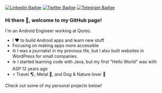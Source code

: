 [![Linkedin Badge](https://img.shields.io/badge/-LinkedIn-blue?style=flat-square&logo=Linkedin&logoColor=white&link=https://www.linkedin.com/in/ninalofrese/)](https://www.linkedin.com/in/ninalofrese/)
[![Twitter Badge](https://img.shields.io/badge/-Twitter-1ca0f1?style=flat-square&labelColor=1ca0f1&logo=twitter&logoColor=white&link=https://twitter.com/ninalofrese)](https://twitter.com/ninalofrese)
[![Telegram Badge](https://img.shields.io/badge/-Telegram-1ca0f1?style=flat-square&labelColor=1ca0f1&logo=telegram&logoColor=white&link=https://t.me/ninalofrese)](https://t.me/ninalofrese)

### Hi there 👋, welcome to my GitHub page!

I'm an Android Engineer working at Qonto.

- I ❤️ to build Android apps and learn new stuff
- Focusing on making apps more accessible
- 🌐 I was a journalist in my previous life, but I also built websites in WordPress for small companies
- ☕ I started learning code with Java, but my first "Hello World" was with ASP 12 years ago
- ⚡ Travel 🌎, Metal 🤘, and Dog & Nature lover 🌅

Check out some of my personal projects below!
